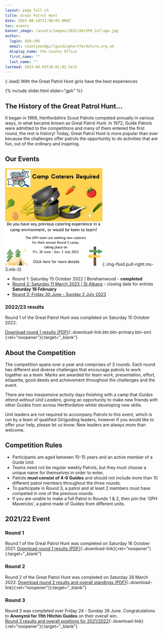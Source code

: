 ```yaml
---
layout: page_full-v5
title: Great Patrol Hunt
date: 2021-08-18T21:08:03.000Z
toc: events
banner_image: /assets/images/2022/04/GPH_Collage.jpg
author:
  login: GGH-CMS
  email: countysec@girlguidinghertfordshire.org.uk
  display_name: the County Office
  first_name: ""
  last_name: ""
lastmod: 2022-09-03T10:01:02.547Z
---
```

{:.lead}
With the Great Patrol Hunt girls have the best experiences

{% include slider.html slider="gph" %}

## The History of the Great Patrol Hunt&#8230;

It began in 1968, Hertfordshire Scout Patrols competed annually in various ways, in what became known as Great Patrol Hunt. In 1972, Guide Patrols were admitted to the competitions and many of them entered the first round, the rest is history! Today, Great Patrol Hunt is more popular than ever because the challenges offer patrols the opportunity to do activities that are fun, out of the ordinary and inspiring.

## Our Events

[![Camp Caterers Required for GPH 2023](/assets/images/2022/07/gph-catering-ad-320.webp)](/news/camp-caterers-gph/){:.img-fluid.pull-right.ms-3.mb-3}

- Round 1: Saturday 15 October 2022 \| Borehamwood - **completed**
- [Round 2: Saturday 11 March 2023 \| St Albans](/event/gph-round-2/) - closing date for entries **Saturday 18 February**
- [Round 3: Friday 30 June - Sunday 2 July 2023](/event/gph-round-3/)

### 2022/23 results

Round 1 of the Great Patrol Hunt was completed on Saturday 15 October 2022:

[Download round 1 results (PDF)](/assets/docs/2022/gph-2022-23-round1-results.pdf){:.download-link.btn.btn-primary.btn-sm}{:rel="noopener"}{:target="_blank"}

## About the Competition

The competition spans over a year and comprises of 3 rounds. Each round has different and diverse challenges that encourage patrols to work together as a team. Marks are awarded for team work, presentation, effort, etiquette, good deeds and achievement throughout the challenges and the event.

There are two inexpensive activity days finishing with a camp that _Guides attend without Unit Leaders_, giving an opportunity to make new friends with other Guides from across Hertfordshire whilst developing new skills.

Unit leaders are not required to accompany Patrols to this event, which is run by a team of qualified Girlguiding leaders, however if you would like to offer your help, please let us know.  New leaders are always more than welcome.

## Competition Rules

- Participants are aged between 10-15 years and an active member of a Guide Unit.
- Teams need not be regular weekly Patrols, but they must choose a unique name for themselves in order to enter.
- Patrols **must consist of 4-6 Guides** and should not include more than 10 different patrol members throughout the three rounds.
- To participate in Round 3, a patrol and at least 2 members must have competed in one of the previous rounds.
- If you are unable to make a full Patrol in Rounds 1 &amp; 2,  then  join the &#8216;GPH Mavericks&#8217;, a patrol made of Guides from different units.

## 2021/22 Event

### Round 1

Round 1 of the Great Patrol Hunt was completed on Saturday 16 October 2021: [Download round 1 results (PDF)](/assets/docs/2021-22-GPH-Round-1-Results.pdf){:.download-link}{:rel="noopener"}{:target="_blank"}

### Round 2

Round 2 of the Great Patrol Hunt was completed on Saturday 26 March 2022: [Download round 2 results and overall standings (PDF)](/assets/docs/2022/great-patrol-hunt-round2-results.pdf){:.download-link}{:rel="noopener"}{:target="_blank"}

### Round 3

Round 3 was completed over Friday 24 - Sunday 26 June.  Congratulations to **Anonymii for 11th Hitchin Guides** on their overall win.  
[Round 3 results and overall positions for 2021/2022](/assets/docs/2022/great-patrol-hunt-round3-results.pdf){:.download-link}{:rel="noopener"}{:target="_blank"}
